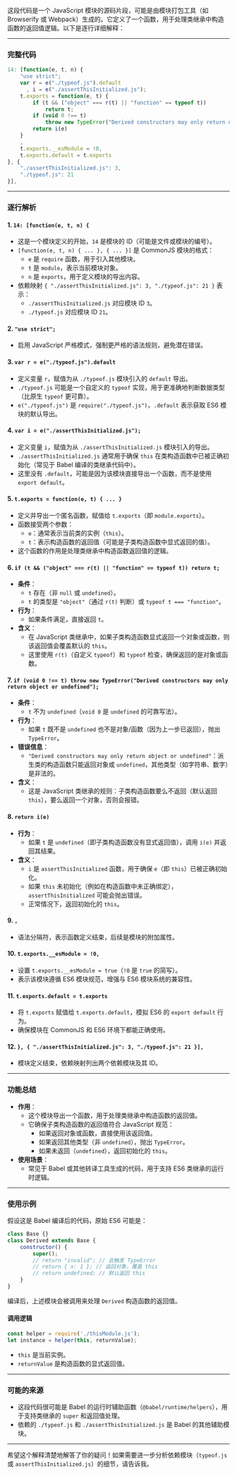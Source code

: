 这段代码是一个 JavaScript 模块的源码片段，可能是由模块打包工具（如 Browserify 或 Webpack）生成的。它定义了一个函数，用于处理类继承中构造函数的返回值逻辑。以下是逐行详细解释：

---

### 完整代码
```javascript
14: [function(e, t, n) {
    "use strict";
    var r = e("./typeof.js").default
      , i = e("./assertThisInitialized.js");
    t.exports = function(e, t) {
        if (t && ("object" === r(t) || "function" == typeof t))
            return t;
        if (void 0 !== t)
            throw new TypeError("Derived constructors may only return object or undefined");
        return i(e)
    }
    ,
    t.exports.__esModule = !0,
    t.exports.default = t.exports
}, {
    "./assertThisInitialized.js": 3,
    "./typeof.js": 21
}],
```

---

### 逐行解析

#### 1. **`14: [function(e, t, n) {`**
- 这是一个模块定义的开始，`14` 是模块的 ID（可能是文件或模块的编号）。
- `[function(e, t, n) { ... }, { ... }]` 是 CommonJS 模块的格式：
  - `e` 是 `require` 函数，用于引入其他模块。
  - `t` 是 `module`，表示当前模块对象。
  - `n` 是 `exports`，用于定义模块的导出内容。
- 依赖映射 `{ "./assertThisInitialized.js": 3, "./typeof.js": 21 }` 表示：
  - `./assertThisInitialized.js` 对应模块 ID `3`。
  - `./typeof.js` 对应模块 ID `21`。

#### 2. **`"use strict";`**
- 启用 JavaScript 严格模式，强制更严格的语法规则，避免潜在错误。

#### 3. **`var r = e("./typeof.js").default`**
- 定义变量 `r`，赋值为从 `./typeof.js` 模块引入的 `default` 导出。
- `./typeof.js` 可能是一个自定义的 `typeof` 实现，用于更准确地判断数据类型（比原生 `typeof` 更可靠）。
- `e("./typeof.js")` 是 `require("./typeof.js")`，`.default` 表示获取 ES6 模块的默认导出。

#### 4. **`var i = e("./assertThisInitialized.js");`**
- 定义变量 `i`，赋值为从 `./assertThisInitialized.js` 模块引入的导出。
- `./assertThisInitialized.js` 通常用于确保 `this` 在类构造函数中已被正确初始化（常见于 Babel 编译的类继承代码中）。
- 这里没有 `.default`，可能是因为该模块直接导出一个函数，而不是使用 `export default`。

#### 5. **`t.exports = function(e, t) { ... }`**
- 定义并导出一个匿名函数，赋值给 `t.exports`（即 `module.exports`）。
- 函数接受两个参数：
  - `e`：通常表示当前类的实例（`this`）。
  - `t`：表示构造函数的返回值（可能是子类构造函数中显式返回的值）。
- 这个函数的作用是处理类继承中构造函数返回值的逻辑。

#### 6. **`if (t && ("object" === r(t) || "function" == typeof t)) return t;`**
- **条件**：
  - `t` 存在（非 `null` 或 `undefined`）。
  - `t` 的类型是 `"object"`（通过 `r(t)` 判断）或 `typeof t === "function"`。
- **行为**：
  - 如果条件满足，直接返回 `t`。
- **含义**：
  - 在 JavaScript 类继承中，如果子类构造函数显式返回一个对象或函数，则该返回值会覆盖默认的 `this`。
  - 这里使用 `r(t)`（自定义 `typeof`）和 `typeof` 检查，确保返回的是对象或函数。

#### 7. **`if (void 0 !== t) throw new TypeError("Derived constructors may only return object or undefined");`**
- **条件**：
  - `t` 不为 `undefined`（`void 0` 是 `undefined` 的可靠写法）。
- **行为**：
  - 如果 `t` 既不是 `undefined` 也不是对象/函数（因为上一步已返回），抛出 `TypeError`。
- **错误信息**：
  - `"Derived constructors may only return object or undefined"`：派生类的构造函数只能返回对象或 `undefined`，其他类型（如字符串、数字）是非法的。
- **含义**：
  - 这是 JavaScript 类继承的规则：子类构造函数要么不返回（默认返回 `this`），要么返回一个对象，否则会报错。

#### 8. **`return i(e)`**
- **行为**：
  - 如果 `t` 是 `undefined`（即子类构造函数没有显式返回值），调用 `i(e)` 并返回其结果。
- **含义**：
  - `i` 是 `assertThisInitialized` 函数，用于确保 `e`（即 `this`）已被正确初始化。
  - 如果 `this` 未初始化（例如在构造函数中未正确绑定），`assertThisInitialized` 可能会抛出错误。
  - 正常情况下，返回初始化的 `this`。

#### 9. **`,`**
- 语法分隔符，表示函数定义结束，后续是模块的附加属性。

#### 10. **`t.exports.__esModule = !0,`**
- 设置 `t.exports.__esModule = true`（`!0` 是 `true` 的简写）。
- 表示该模块遵循 ES6 模块规范，增强与 ES6 模块系统的兼容性。

#### 11. **`t.exports.default = t.exports`**
- 将 `t.exports` 赋值给 `t.exports.default`，模拟 ES6 的 `export default` 行为。
- 确保模块在 CommonJS 和 ES6 环境下都能正确使用。

#### 12. **`}, { "./assertThisInitialized.js": 3, "./typeof.js": 21 }],`**
- 模块定义结束，依赖映射列出两个依赖模块及其 ID。

---

### 功能总结
- **作用**：
  - 这个模块导出一个函数，用于处理类继承中构造函数的返回值。
  - 它确保子类构造函数的返回值符合 JavaScript 规范：
    - 如果返回对象或函数，直接使用该返回值。
    - 如果返回其他类型（非 `undefined`），抛出 `TypeError`。
    - 如果未返回（`undefined`），返回初始化的 `this`。
- **使用场景**：
  - 常见于 Babel 或其他转译工具生成的代码，用于支持 ES6 类继承的运行时逻辑。

---

### 使用示例
假设这是 Babel 编译后的代码，原始 ES6 可能是：
```javascript
class Base {}
class Derived extends Base {
    constructor() {
        super();
        // return "invalid"; // 会触发 TypeError
        // return { x: 1 }; // 返回对象，覆盖 this
        // return undefined; // 默认返回 this
    }
}
```
编译后，上述模块会被调用来处理 `Derived` 构造函数的返回值。

#### 调用逻辑
```javascript
const helper = require('./thisModule.js');
let instance = helper(this, returnValue);
```
- `this` 是当前实例。
- `returnValue` 是构造函数的显式返回值。

---

### 可能的来源
- 这段代码很可能是 Babel 的运行时辅助函数（`@babel/runtime/helpers`），用于支持类继承的 `super` 和返回值处理。
- 依赖的 `./typeof.js` 和 `./assertThisInitialized.js` 是 Babel 的其他辅助模块。

---

希望这个解释清楚地解答了你的疑问！如果需要进一步分析依赖模块（`typeof.js` 或 `assertThisInitialized.js`）的细节，请告诉我。
